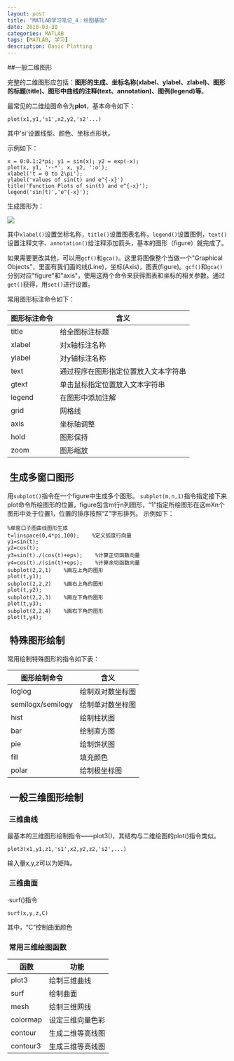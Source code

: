 ```yaml
---
layout: post
title: "MATLAB学习笔记_4：绘图基础"
date: 2018-03-30
categories: MATLAB
tags: [MATLAB, 学习]
description: Basic Plotting
---
```


##一般二维图形

完整的二维图形应包括：**图形的生成、坐标名称(xlabel、ylabel、zlabel)、图形的标题(title)、图形中曲线的注释(text、annotation)、图例(legend)等**。

最常见的二维绘图命令为**plot**，基本命令如下：
```
plot(x1,y1,'s1',x2,y2,'s2'...)
```
其中'si'设置线型、颜色、坐标点形状。

示例如下：
```
x = 0:0.1:2*pi; y1 = sin(x); y2 = exp(-x);
plot(x, y1, '--*', x, y2, ':o');
xlabel('t = 0 to 2\pi');
ylabel('values of sin(t) and e^{-x}')
title('Function Plots of sin(t) and e^{-x}');
legend('sin(t)','e^{-x}');
```

生成图形为：

![](http://oxt33qs1f.bkt.clouddn.com/plot_1.png)

其中```xlabel()```设置坐标名称，```title()```设置图表名称，```legend()```设置图例，```text()```设置注释文字、```annotation()```给注释添加箭头，基本的图形（figure）就完成了。

如果需要更改其他，可以用```gcf()```和```gca()```。这里将图像整个当做一个"Graphical Objects"，里面有我们画的线(Line)，坐标(Axis)，图表(figure)。```gcf()```和```gca()```分别对应"figure"和"axis"，使用这两个命令来获得图表和坐标的相关参数。通过```get()```获得，用```set()```进行设置。

常用图形标注命令如下：

| 图形标注命令 | 含义 |
| --- | --- |
| title | 给全图标注标题 |
| xlabel | 对x轴标注名称 |
| ylabel | 对y轴标注名称 |
| text | 通过程序在图形指定位置放入文本字符串 |
| gtext | 单击鼠标指定位置放入文本字符串 |
| legend | 在图形中添加注解 |
| grid | 网格线 |
| axis | 坐标轴调整 |
| hold | 图形保持 |
| zoom | 图形缩放 |

##  生成多窗口图形

用```subplot()```指令在一个figure中生成多个图形。
```subplot(m,n,1)```指令指定接下来plot命令所绘图形的位置，figure包含m行n列图形，“1”指定所绘图形在这mXn个图形中处于位置1，位置的排序按照“Z”字形排列。
示例如下：

```
%单窗口子图曲线图形生成
t=linspace(0,4*pi,100);    %定义弧度行向量
y1=sin(t);    
y2=cos(t);
y3=sin(t)./(cos(t)+eps);    %计算正切函数向量
y4=cos(t)./(sin(t)+eps);    %计算余切函数向量
subplot(2,2,1)    %画左上角的图形
plot(t,y1);
subplot(2,2,2)    %画右上角的图形
plot(t,y2);
subplot(2,2,3)    %画左下角的图形
plot(t,y3);
subplot(2,2,4)    %画右下角的图形
plot(t,y4);
```
##  特殊图形绘制

常用绘制特殊图形的指令如下表：

| 图形绘制命令 | 含义 |
| --- | --- |
| loglog | 绘制双对数坐标图 |
| semilogx/semilogy | 绘制单对数坐标图 |
| hist | 绘制柱状图 |
| bar | 绘制直方图 |
| pie | 绘制饼状图 |
| fill | 填充颜色 |
| polar | 绘制极坐标图 |

##  一般三维图形绘制

###  三维曲线

最基本的三维图形绘制指令——plot3()，其结构与二维绘图的plot()指令类似。

```plot3(x1,y1,z1,'s1',x2,y2,z2,'s2',...)```

输入量x,y,z可以为矩阵。

###  三维曲面

·surf()指令

```surf(x,y,z,C)```

其中，“C”控制曲面颜色

###  常用三维绘图函数

| 函数 | 功能 |
| --- | --- |
| plot3 | 绘制三维曲线 |
| surf | 绘制曲面 |
| mesh | 绘制三维网线 |
| colormap | 设定三维向量色彩 |
| contour | 生成二维等高线图 |
| contour3 | 生成三维等高线图 |


